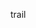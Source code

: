 <meta name="google-site-verification" content="W4Q69azaFlvdVeAM8eE5zLcPTICZG1AQ_iOkNdFsUTI" />

trail
